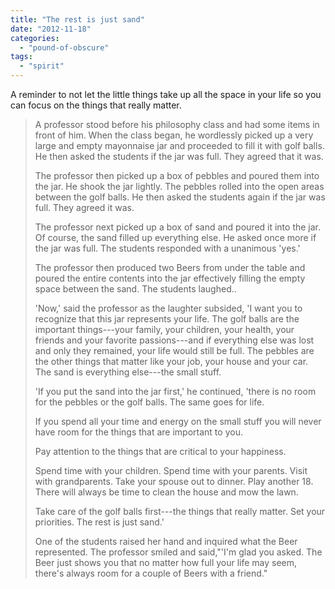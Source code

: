 ```yaml
---
title: "The rest is just sand"
date: "2012-11-18"
categories: 
  - "pound-of-obscure"
tags: 
  - "spirit"
---
```


A reminder to not let the little things take up all the space in your life so you can focus on the things that really matter.

> A professor stood before his philosophy class and had some items in front of him. When the class began, he wordlessly picked up a very large and empty mayonnaise jar and proceeded to fill it with golf balls. He then asked the students if the jar was full. They agreed that it was.
> 
> The professor then picked up a box of pebbles and poured them into the jar. He shook the jar lightly. The pebbles rolled into the open areas between the golf balls. He then asked the students again if the jar was full. They agreed it was.
> 
> The professor next picked up a box of sand and poured it into the jar. Of course, the sand filled up everything else. He asked once more if the jar was full. The students responded with a unanimous 'yes.'
> 
> The professor then produced two Beers from under the table and poured the entire contents into the jar effectively filling the empty space between the sand. The students laughed..
> 
> 'Now,' said the professor as the laughter subsided, 'I want you to recognize that this jar represents your life. The golf balls are the important things---your family, your children, your health, your friends and your favorite passions---and if everything else was lost and only they remained, your life would still be full. The pebbles are the other things that matter like your job, your house and your car. The sand is everything else---the small stuff.
> 
> 'If you put the sand into the jar first,' he continued, 'there is no room for the pebbles or the golf balls. The same goes for life.
> 
> If you spend all your time and energy on the small stuff you will never have room for the things that are important to you.
> 
> Pay attention to the things that are critical to your happiness.
> 
> Spend time with your children. Spend time with your parents. Visit with grandparents. Take your spouse out to dinner. Play another 18. There will always be time to clean the house and mow the lawn.
> 
> Take care of the golf balls first---the things that really matter. Set your priorities. The rest is just sand.'
> 
> One of the students raised her hand and inquired what the Beer represented. The professor smiled and said,"'I'm glad you asked. The Beer just shows you that no matter how full your life may seem, there's always room for a couple of Beers with a friend."
